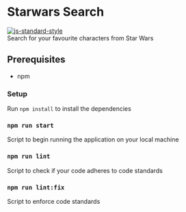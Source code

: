 
# Starwars Search
[![js-standard-style](https://cdn.rawgit.com/standard/standard/master/badge.svg)](http://standardjs.com)  
Search for your favourite characters from Star Wars

## Prerequisites
* npm

### Setup
Run `npm install` to install the dependencies

### `npm run start`
Script to begin running the application on your local machine

### `npm run lint`
Script to check if your code adheres to code standards

### `npm run lint:fix`
Script to enforce code standards
